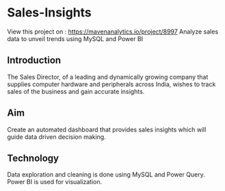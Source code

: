 # Sales-Insights
View this project on : https://mavenanalytics.io/project/8997
Analyze sales data to unveil trends using MySQL and Power BI

## Introduction
 The Sales Director, of a leading and dynamically growing company that supplies computer hardware and peripherals across India,
  wishes to track sales of the business and gain accurate insights.

## Aim
Create an automated dashboard that provides sales insights which will guide data driven decision making.

## Technology
Data exploration and cleaning is done using MySQL and Power Query. Power BI is used for visualization.

 
